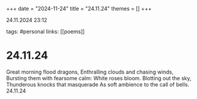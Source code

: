 +++
date = "2024-11-24"
title = "24.11.24"
themes = []
+++

24.11.2024 23:12

tags: #personal
links: [[poems]]

# 24.11.24

Great morning flood dragons,
Enthralling clouds and chasing winds,
Bursting them with fearsome calm:
White roses bloom. Blotting out the sky,
Thunderous knocks that masquerade
As soft ambience to the call of bells.
24.11.24

